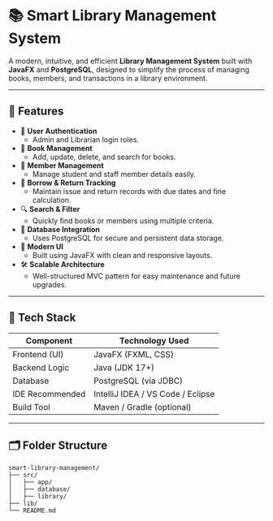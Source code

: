 # 📚 Smart Library Management System

A modern, intuitive, and efficient **Library Management System** built with **JavaFX** and **PostgreSQL**, designed to simplify the process of managing books, members, and transactions in a library environment.

---

## 🚀 Features

- 🔐 **User Authentication**
  - Admin and Librarian login roles.
- 📖 **Book Management**
  - Add, update, delete, and search for books.
- 👥 **Member Management**
  - Manage student and staff member details easily.
- 📅 **Borrow & Return Tracking**
  - Maintain issue and return records with due dates and fine calculation.
- 🔍 **Search & Filter**
  - Quickly find books or members using multiple criteria.
- 🧾 **Database Integration**
  - Uses PostgreSQL for secure and persistent data storage.
- 🎨 **Modern UI**
  - Built using JavaFX with clean and responsive layouts.
- 🛠️ **Scalable Architecture**
  - Well-structured MVC pattern for easy maintenance and future upgrades.

---

## 🧩 Tech Stack

| Component        | Technology Used        |
|------------------|------------------------|
| Frontend (UI)    | JavaFX (FXML, CSS)     |
| Backend Logic    | Java (JDK 17+)         |
| Database         | PostgreSQL (via JDBC)  |
| IDE Recommended  | IntelliJ IDEA / VS Code / Eclipse |
| Build Tool       | Maven / Gradle (optional) |

---

## 🗂️ Folder Structure

```
smart-library-management/
├── src/
│   ├── app/
│   ├── database/
│   ├── library/
├── lib/
└── README.md
```
